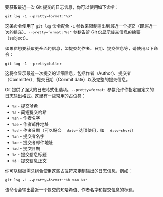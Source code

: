 要获取最近一次 Git 提交的日志信息，你可以使用如下命令：

```shell
git log -1 --pretty=format:"%s"
```

这条命令使用了 `git log` 命令配合 `-1` 参数来限制输出到最近一个提交（即最近一次的提交）。`--pretty=format:"%s"` 参数告诉 Git 仅显示提交信息的摘要（subject）。

如果你想要获取更全面的信息，如提交的作者、日期、提交信息等，请使用以下命令：

```shell
git log -1 --pretty=fuller
```

这将会显示最近一次提交的详细信息，包括作者（Author）、提交者（Committer）、提交日期（Commit date）以及完整的提交信息。

Git 提供了强大的日志格式化选项。`--pretty=format:` 参数允许你指定自定义的日志输出格式。这里有一些常用的占位符：

- `%H` - 提交哈希
- `%h` - 简短提交哈希
- `%an` - 作者名字
- `%ae` - 作者邮件地址
- `%ad` - 作者日期（可以配合 `--date=` 选项使用，如 `--date=short`）
- `%cn` - 提交者名字
- `%ce` - 提交者邮件地址
- `%cd` - 提交日期
- `%s` - 提交信息标题
- `%b` - 提交信息正文

你可以根据需求组合使用这些占位符来定制输出的日志信息。例如：

```shell
git log -1 --pretty=format:"%h %an %s"
```

该命令会输出最近一个提交的短哈希值、作者名字和提交信息的标题。